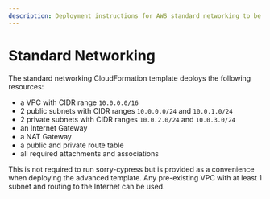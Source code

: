 ```yaml
---
description: Deployment instructions for AWS standard networking to be used with sorry-cypress
---
```


# Standard Networking

The standard networking CloudFormation template deploys the following resources:

- a VPC with CIDR range `10.0.0.0/16`
- 2 public subnets with CIDR ranges `10.0.0.0/24` and `10.0.1.0/24`
- 2 private subnets with CIDR ranges `10.0.2.0/24` and `10.0.3.0/24`
- an Internet Gateway
- a NAT Gateway
- a public and private route table
- all required attachments and associations

This is not required to run sorry-cypress but is provided as a convenience when deploying the advanced template. Any pre-existing VPC with at least 1 subnet and routing to the Internet can be used.